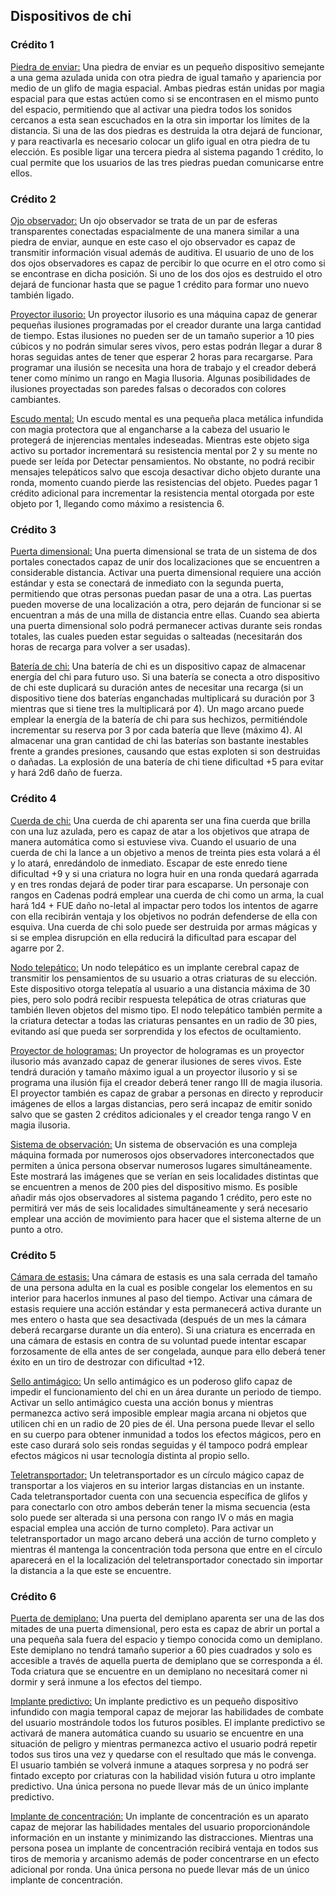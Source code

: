 ## Dispositivos de chi

### Crédito 1

<u>Piedra de enviar:</u> Una piedra de enviar es un pequeño dispositivo semejante a una gema azulada unida con otra piedra de igual tamaño y apariencia por medio de un glifo de magia espacial. Ambas piedras están unidas por magia espacial para que estas actúen como si se encontrasen en el mismo punto del espacio, permitiendo que al activar una piedra todos los sonidos cercanos a esta sean escuchados en la otra sin importar los límites de la distancia. Si una de las dos piedras es destruida la otra dejará de funcionar, y para reactivarla es necesario colocar un glifo igual en otra piedra de tu elección. Es posible ligar una tercera piedra al sistema pagando 1 crédito, lo cual permite que los usuarios de las tres piedras puedan comunicarse entre ellos.

### Crédito 2

<u>Ojo observador:</u> Un ojo observador se trata de un par de esferas transparentes conectadas espacialmente de una manera similar a una piedra de enviar, aunque en este caso el ojo observador es capaz de transmitir información visual además de auditiva. El usuario de uno de los dos ojos observadores es capaz de percibir lo que ocurre en el otro como si se encontrase en dicha posición. Si uno de los dos ojos es destruido el otro dejará de funcionar hasta que se pague 1 crédito para formar uno nuevo también ligado. 

<u>Proyector ilusorio:</u> Un proyector ilusorio es una máquina capaz de generar pequeñas ilusiones programadas por el creador durante una larga cantidad de tiempo. Estas ilusiones no pueden ser de un tamaño superior a 10 pies cúbicos y no podrán simular seres vivos, pero estas podrán llegar a durar 8 horas seguidas antes de tener que esperar 2 horas para recargarse. Para programar una ilusión se necesita una hora de trabajo y el creador deberá tener como mínimo un rango en Magia Ilusoria. Algunas posibilidades de ilusiones proyectadas son paredes falsas o decorados con colores cambiantes.

<u>Escudo mental:</u> Un escudo mental es una pequeña placa metálica infundida con magia protectora que al engancharse a la cabeza del usuario le protegerá de injerencias mentales indeseadas. Mientras este objeto siga activo su portador incrementará su resistencia mental por 2 y su mente no puede ser leída por Detectar pensamientos. No obstante, no podrá recibir mensajes telepáticos salvo que escoja desactivar dicho objeto durante una ronda, momento cuando pierde las resistencias del objeto. Puedes pagar 1 crédito adicional para incrementar la resistencia mental otorgada por este objeto por 1, llegando como máximo a resistencia 6.

### Crédito 3

<u>Puerta dimensional:</u> Una puerta dimensional se trata de un sistema de dos portales conectados capaz de unir dos localizaciones que se encuentren a considerable distancia. Activar una puerta dimensional requiere una acción estándar y esta se conectará de inmediato con la segunda puerta, permitiendo que otras personas puedan pasar de una a otra. Las puertas pueden moverse de una localización a otra, pero dejarán de funcionar si se encuentran a más de una milla de distancia entre ellas. Cuando sea abierta una puerta dimensional solo podrá permanecer activas durante seis rondas totales, las cuales pueden estar seguidas o salteadas (necesitarán dos horas de recarga para volver a ser usadas).

<u>Batería de chi:</u> Una batería de chi es un dispositivo capaz de almacenar energía del chi para futuro uso. Si una batería se conecta a otro dispositivo de chi este duplicará su duración antes de necesitar una recarga (si un dispositivo tiene dos baterías enganchadas multiplicará su duración por 3 mientras que si tiene tres la multiplicará por 4). Un mago arcano puede emplear la energía de la batería de chi para sus hechizos, permitiéndole incrementar su reserva por 3 por cada batería que lleve (máximo 4). Al almacenar una gran cantidad de chi las baterías son bastante inestables frente a grandes presiones, causando que estas exploten si son destruidas o dañadas. La explosión de una batería de chi tiene dificultad +5 para evitar y hará 2d6 daño de fuerza.

### Crédito 4

<u>Cuerda de chi:</u> Una cuerda de chi aparenta ser una fina cuerda que brilla con una luz azulada, pero es capaz de atar a los objetivos que atrapa de manera automática como si estuviese viva. Cuando el usuario de una cuerda de chi la lance a un objetivo a menos de treinta pies esta volará a él y lo atará, enredándolo de inmediato. Escapar de este enredo tiene dificultad +9 y si una criatura no logra huir en una ronda quedará agarrada y en tres rondas dejará de poder tirar para escaparse. Un personaje con rangos en Cadenas podrá emplear una cuerda de chi como un arma, la cual hará 1d4 + FUE daño no-letal al impactar pero todos los intentos de agarre con ella recibirán ventaja y los objetivos no podrán defenderse de ella con esquiva. Una cuerda de chi solo puede ser destruida por armas mágicas y si se emplea disrupción en ella reducirá la dificultad para escapar del agarre por 2.

<u>Nodo telepático:</u> Un nodo telepático es un implante cerebral capaz de transmitir los pensamientos de su usuario a otras criaturas de su elección. Este dispositivo otorga telepatía al usuario a una distancia máxima de 30 pies, pero solo podrá recibir respuesta telepática de otras criaturas que también lleven objetos del mismo tipo. El nodo telepático también permite a la criatura detectar a todas las criaturas pensantes en un radio de 30 pies, evitando así que pueda ser sorprendida y los efectos de ocultamiento.

<u>Proyector de hologramas:</u> Un proyector de hologramas es un proyector ilusorio más avanzado capaz de generar ilusiones de seres vivos. Este tendrá duración y tamaño máximo igual a un proyector ilusorio y si se programa una ilusión fija el creador deberá tener rango III de magia ilusoria. El proyector también es capaz de grabar a personas en directo y reproducir imágenes de ellos a largas distancias, pero será incapaz de emitir sonido salvo que se gasten 2 créditos adicionales y el creador tenga rango V en magia ilusoria. 

<u>Sistema de observación:</u> Un sistema de observación es una compleja máquina formada por numerosos ojos observadores interconectados que permiten a única persona observar numerosos lugares simultáneamente. Este mostrará las imágenes que se verían en seis localidades distintas que se encuentren a menos de 200 pies del dispositivo mismo. Es posible añadir más ojos observadores al sistema pagando 1 crédito, pero este no permitirá ver más de seis localidades simultáneamente y será necesario emplear una acción de movimiento para hacer que el sistema alterne de un punto a otro. 

### Crédito 5

<u>Cámara de estasis:</u> Una cámara de estasis es una sala cerrada del tamaño de una persona adulta en la cual es posible congelar los elementos en su interior para hacerlos inmunes al paso del tiempo. Activar una cámara de estasis requiere una acción estándar y esta permanecerá activa durante un mes entero o hasta que sea desactivada (después de un mes la cámara deberá recargarse durante un día entero). Si una criatura es encerrada en una cámara de estasis en contra de su voluntad puede intentar escapar forzosamente de ella antes de ser congelada, aunque para ello deberá tener éxito en un tiro de destrozar con dificultad +12.

<u>Sello antimágico:</u> Un sello antimágico es un poderoso glifo capaz de impedir el funcionamiento del chi en un área durante un periodo de tiempo. Activar un sello antimágico cuesta una acción bonus y mientras permanezca activo será imposible emplear magia arcana ni objetos que utilicen chi en un radio de 20 pies de él. Una persona puede llevar el sello en su cuerpo para obtener inmunidad a todos los efectos mágicos, pero en este caso durará solo seis rondas seguidas y él tampoco podrá emplear efectos mágicos ni usar tecnología distinta al propio sello.

<u>Teletransportador:</u> Un teletransportador es un círculo mágico capaz de transportar a los viajeros en su interior largas distancias en un instante. Cada teletransportador cuenta con una secuencia específica de glifos y para conectarlo con otro ambos deberán tener la misma secuencia (esta solo puede ser alterada si una persona con rango IV o más en magia espacial emplea una acción de turno completo). Para activar un teletransportador un mago arcano deberá una acción de turno completo y mientras él mantenga la concentración toda persona que entre en el círculo aparecerá en el la localización del teletransportador conectado sin importar la distancia a la que este se encuentre. 

### Crédito 6

<u>Puerta de demiplano:</u> Una puerta del demiplano aparenta ser una de las dos mitades de una puerta dimensional, pero esta es capaz de abrir un portal a una pequeña sala fuera del espacio y tiempo conocida como un demiplano. Este demiplano no tendrá tamaño superior a 60 pies cuadrados y solo es accesible a través de aquella puerta de demiplano que se corresponda a él. Toda criatura que se encuentre en un demiplano no necesitará comer ni dormir y será inmune a los efectos del tiempo. 

<u>Implante predictivo:</u> Un implante predictivo es un pequeño dispositivo infundido con magia temporal capaz de mejorar las habilidades de combate del usuario mostrándole todos los futuros posibles. El implante predictivo se activará de manera automática cuando su usuario se encuentre en una situación de peligro y mientras permanezca activo el usuario podrá repetir todos sus tiros una vez y quedarse con el resultado que más le convenga. El usuario también se volverá inmune a ataques sorpresa y no podrá ser fintado excepto por criaturas con la habilidad visión futura u otro implante predictivo. Una única persona no puede llevar más de un único implante predictivo.

<u>Implante de concentración:</u> Un implante de concentración es un aparato capaz de mejorar las habilidades mentales del usuario proporcionándole información en un instante y minimizando las distracciones. Mientras una persona posea un implante de concentración recibirá ventaja en todos sus tiros de memoria y arcanismo además de poder concentrarse en un efecto adicional por ronda. Una única persona no puede llevar más de un único implante de concentración.

